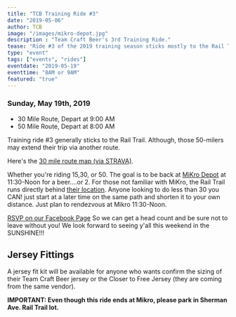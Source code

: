 ```yaml
---
title: "TCB Training Ride #3"
date: "2019-05-06"
author: TCB
image: "/images/mikro-depot.jpg"
description : "Team Craft Beer's 3rd Training Ride."
tease: "Ride #3 of the 2019 training season sticks mostly to the Rail Trail. 50 milers start at 8AM, 30 milers at 9AM. The aim is for everyone to meet at MiKro after for a pint!" 
type: "event"
tags: ["events", "rides"]
eventdate: "2019-05-19"
eventtime: "8AM or 9AM"
featured: "true"
---
```


### Sunday, May 19th, 2019 

- 30 Mile Route, Depart at 9:00 AM
- 50 Mile Route, Depart at 8:00 AM

Training ride #3 generally sticks to the Rail Trail. Although, those 50-milers may extend their trip via another route. 

Here's the [30 mile route map (via STRAVA)][1]. 

Whether you're riding 15,30, or 50. The goal is to be back at [MiKro Depot][2] at 11:30-Noon for a beer....or 2. For those not familiar with MiKro, the Rail Trail runs directly behind [their location][3]. Anyone looking to do less than 30 you CAN! just start at a later time on the same path and shorten it to your own distance. Just plan to rendezvous at Mikro 11:30-Noon.

[RSVP on our Facebook Page][4] So we can get a head count and be sure not to leave without you!
We look forward to seeing y'all this weekend in the SUNSHINE!!!
 
## Jersey Fittings
 
A jersey fit kit will be available for anyone who wants confirm the sizing of their Team Craft Beer jersey or the Closer to Free Jersey (they are coming from the same vendor). 

**IMPORTANT: Even though this ride ends at Mikro, please park in Sherman Ave. Rail Trail lot.**

[1]:https://www.strava.com/routes/18653450?fbclid=IwAR3rFf2-DMNAk2DRMMGr3HlmuYFzf-nyYF5KpQMBZtpC9SwTWyjrz3pYMvM
[2]:https://www.mikrodepot.com/
[3]:https://www.google.com/maps/place/MiKro+Depot/@41.4149602,-72.903523,15z/data=!4m5!3m4!1s0x0:0x27b7f0aa8ad32544!8m2!3d41.4149602!4d-72.903523
[4]:https://www.facebook.com/groups/312621009146366/permalink/584554331953031/
